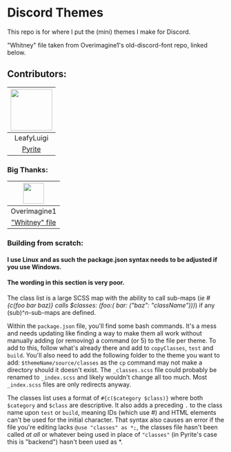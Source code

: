 # Discord Themes

This repo is for where I put the (mini) themes I make for Discord.

"Whitney" file taken from Overimagine1's old-discord-font repo, linked below.

## Contributors:

| <a href="https://github.com/LeafyLuigi" target="_blank"> <img src="https://avatars.githubusercontent.com/u/13402990?v=4" alt="" width="96px" height="96px"> </a> | 
|:-:|
| LeafyLuigi |
| <a href="https://github.com/LeafyLuigi/discord-themes/tree/master/pyrite" target="_blank">Pyrite</a> |

### Big Thanks:

| <a href="https://github.com/Overimagine1" target="_blank"> <img src="https://avatars.githubusercontent.com/u/79660414?v=4" alt="" width="48px" height="48px"/> </a> |
|:-:|
| Overimagine1 |
| <a href="https://github.com/Overimagine1/old-discord-font" target="_blank">"Whitney" file</a> |

### Building from scratch:

#### I use Linux and as such the package.json syntax needs to be adjusted if you use Windows.
#### The wording in this section is very poor.

The class list is a large SCSS map with the ability to call sub-maps (_ie #{c(foo bar baz)} calls $classes: (foo:( bar: ("baz": "className")))_) if any (sub)^*n*-sub-maps are defined.

Within the `package.json` file, you'll find some bash commands. It's a mess and needs updating like finding a way to make them all work without manually adding (or removing) a command (or 5) to the file per theme. To add to this, follow what's already there and add to `copyClasses`, `test` and `build`. You'll also need to add the following folder to the theme you want to add: `$themeName/source/classes` as the `cp` command may not make a directory should it doesn't exist. The `_classes.scss` file could probably be renamed to `_index.scss` and likely wouldn't change all too much. Most `_index.scss` files are only redirects anyway.

The classes list uses a format of `#{c($category $class)}` where both `$category` and `$class` are descriptive. It also adds a preceding `.` to the class name upon `test` or `build`, meaning IDs (which use #) and HTML elements can't be used for the initial character. That syntax also causes an error if the file you're editing lacks `@use "classes" as *;`, the classes file hasn't been called _at all_ or whatever being used in place of `"classes"` (in Pyrite's case this is "backend") hasn't been used as *.
